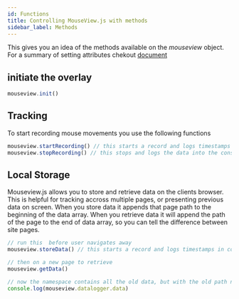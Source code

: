 ```yaml
---
id: Functions
title: Controlling MouseView.js with methods
sidebar_label: Methods
---
```


This gives you an idea of the methods available on the *mouseview* object. For a summary of setting attributes chekout [document](Functions.md)

## initiate the overlay 
```jsx
mouseview.init()
```

## Tracking 
To start recording mouse movements you use the following functions
```jsx
mouseview.startRecording() // this starts a record and logs timestamps in console
mouseview.stopRecording() // this stops and logs the data into the console 
```

## Local Storage
Mouseview.js allows you to store and retrieve data on the clients browser. This is helpful for tracking accross multiple pages, or presenting previous data on screen. When you store data it appends that page path to the beginning of the data array. When you retrieve data it will append the path of the page to the end of data array, so you can tell the difference between site pages. 

```jsx
// run this  before user navigates away
mouseview.storeData() // this starts a record and logs timestamps in console

// then on a new page to retrieve
mouseview.getData()

// now the namespace contains all the old data, but with the old path name at the start, and the new one at the end 
console.log(mouseview.datalogger.data)
